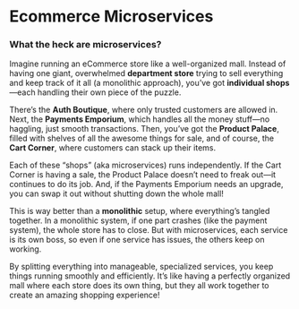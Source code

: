# Ecommerce Microservices

### What the heck are microservices?

Imagine running an eCommerce store like a well-organized mall. Instead of having one giant, overwhelmed **department store** trying to sell everything and keep track of it all (a monolithic approach), you’ve got **individual shops**—each handling their own piece of the puzzle.

There’s the **Auth Boutique**, where only trusted customers are allowed in. Next, the **Payments Emporium**, which handles all the money stuff—no haggling, just smooth transactions. Then, you’ve got the **Product Palace**, filled with shelves of all the awesome things for sale, and of course, the **Cart Corner**, where customers can stack up their items.

Each of these “shops” (aka microservices) runs independently. If the Cart Corner is having a sale, the Product Palace doesn’t need to freak out—it continues to do its job. And, if the Payments Emporium needs an upgrade, you can swap it out without shutting down the whole mall!

This is way better than a **monolithic** setup, where everything’s tangled together. In a monolithic system, if one part crashes (like the payment system), the whole store has to close. But with microservices, each service is its own boss, so even if one service has issues, the others keep on working.

By splitting everything into manageable, specialized services, you keep things running smoothly and efficiently. It’s like having a perfectly organized mall where each store does its own thing, but they all work together to create an amazing shopping experience!


